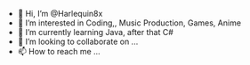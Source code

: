 - 👋 Hi, I’m @Harlequin8x
- 👀 I’m interested in Coding,, Music Production, Games, Anime
- 🌱 I’m currently learning Java, after that C#
- 💞️ I’m looking to collaborate on ...
- 📫 How to reach me ...

<!---
Harlequin8x/Harlequin8x is a ✨ special ✨ repository because its `README.md` (this file) appears on your GitHub profile.
You can click the Preview link to take a look at your changes.
--->
